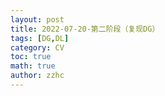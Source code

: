 ```yaml
---
layout: post
title: 2022-07-20-第二阶段（复现DG）
tags: [DG,DL]
category: CV
toc: true
math: true
author: zzhc
---
```



